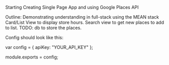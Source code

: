 Starting Creating Single Page App and using Google Places API

Outline: Demonstrating understanding in full-stack using the MEAN stack
Card/List View to display store hours.
Search view to get new places to add to list.
TODO: db to store the places.

Config should look like this:

var config = {
	apiKey: "YOUR_API_KEY"
};

module.exports = config;